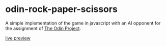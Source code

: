 # odin-rock-paper-scissors
A simple implementation of the game in javascript with an AI opponent for the assignment of [The Odin Project](https://www.theodinproject.com).

[live preview](https://dawidduraj.github.io/odin-rock-paper-scissors/)
